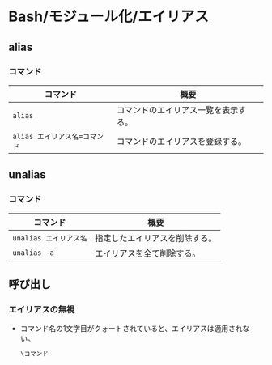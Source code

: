 # Bash/モジュール化/エイリアス

## alias

### コマンド

| コマンド                      | 概要                                 |
| ----------------------------- | ------------------------------------ |
| `alias`                       | コマンドのエイリアス一覧を表示する。 |
| `alias エイリアス名=コマンド` | コマンドのエイリアスを登録する。     |

## unalias

### コマンド

| コマンド               | 概要                           |
| ---------------------- | ------------------------------ |
| `unalias エイリアス名` | 指定したエイリアスを削除する。 |
| `unalias -a`           | エイリアスを全て削除する。     |

## 呼び出し

### エイリアスの無視

- コマンド名の1文字目がクォートされていると、エイリアスは適用されない。

  ```bash
  \コマンド
  ```
